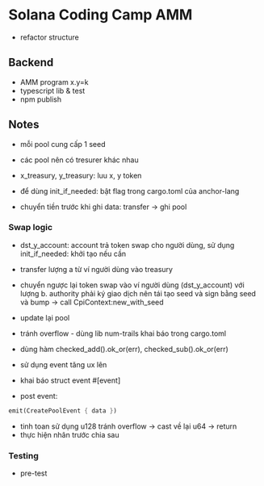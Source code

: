# Solana Coding Camp AMM

- refactor structure

## Backend

- AMM program x.y=k
- typescript lib & test
- npm publish

## Notes

- mỗi pool cung cấp 1 seed
- các pool nên có tresurer khác nhau
- x_treasury, y_treasury: luu x, y token
- để dùng init_if_needed: bật flag trong cargo.toml của anchor-lang

- chuyển tiền trước khi ghi data: transfer -> ghi pool

### Swap logic

- dst_y_account: account trả token swap cho người dùng, sử dụng init_if_needed: khởi tạo nếu cần
- transfer lượng a từ ví người dùng vào treasury
- chuyển ngược lại token swap vào ví người dùng (dst_y_account) với lượng b. authority phải ký giao dịch nên tái tạo seed và sign bằng seed và bump -> call CpiContext:new_with_seed
- update lại pool
- tránh overflow - dùng lib num-trails khai báo trong cargo.toml
- dùng hàm checked_add().ok_or(err), checked_sub().ok_or(err)

- sử dụng event tăng ux lên
- khai báo struct event #[event]
- post event:

```Rust
emit(CreatePoolEvent { data })
```

- tinh toan sử dụng u128 tránh overflow -> cast về lại u64 -> return
- thực hiện nhân trước chia sau

### Testing

- pre-test
